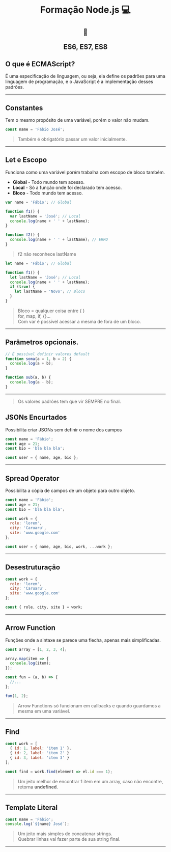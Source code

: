 <h1 align="center">Formação Node.js 💻</h1>

<h2 align="center">  
  
  :memo:
  
  ES6, ES7, ES8
</h2>

## O que é ECMAScript?

É uma especificação de linguagem, ou seja, ela define os padrões para uma linguagem de programação, e o JavaScript é a implementação desses padrões.

---

## Constantes

Tem o mesmo propósito de uma variável, porém o valor não mudam.

```js
const name = 'Fábio José';
```

> Também é obrigatório passar um valor inicialmente.

---

## Let e Escopo

Funciona como uma variável porém trabalha com escopo de bloco também.

- **Global** - Todo mundo tem acesso.
- **Local** - Só a função onde foi declarado tem acesso.
- **Bloco** - Todo mundo tem acesso.

```js
var name = 'Fábio'; // Global

function f1() {
  var lastName = 'José'; // Local
  console.log(name + ' ' + lastName);
}

function f2() {
  console.log(name + ' ' + lastName); // ERRO
}
```

> f2 não reconhece lastName

```js
let name = 'Fábio'; // Global

function f1() {
  let lastName = 'José'; // Local
  console.log(name + ' ' + lastName);
  if (true) {
    let lastName = 'Novo'; // Bloco
  }
}
```

> Bloco = qualquer coisa entre { }  
> for, map, if, {}...  
> Com var é possível acessar a mesma de fora de um bloco.

---

## Parâmetros opcionais.

```js
// É possível definir valores default
function soma(a = 1, b = 2) {
  console.log(a + b);
}

function sub(a, b) {
  console.log(a - b);
}
```

---

> Os valores padrões tem que vir SEMPRE no final.

## JSONs Encurtados

Possibilita criar JSONs sem definir o nome dos campos

```js
const name = 'Fábio';
const age = 21;
const bio = 'bla bla bla';

const user = { name, age, bio };
```

---

## Spread Operator

Possibilita a cópia de campos de um objeto para outro objeto.

```js
const name = 'Fábio';
const age = 21;
const bio = 'bla bla bla';

const work = {
  role: 'lorem',
  city: 'Caruaru',
  site: 'www.google.com'
};

const user = { name, age, bio, work, ...work };
```

---

## Desestruturação

```js
const work = {
  role: 'lorem',
  city: 'Caruaru',
  site: 'www.google.com'
};

const { role, city, site } = work;
```

---

## Arrow Function

Funções onde a sintaxe se parece uma flecha, apenas mais simplificadas.

```js
const array = [1, 2, 3, 4];

array.map(item => {
  console.log(item);
});

const fun = (a, b) => {
  //...
};

fun(1, 2);
```

> Arrow Functions só funcionam em callbacks e quando guardamos a mesma em uma variável.

---

## Find

```js
const work = [
  { id: 1, label: 'item 1' },
  { id: 2, label: 'item 2' }
  { id: 3, label: 'item 3' }
];

const find = work.find(element => el.id === 1);
```

> Um jeito melhor de encontrar 1 item em um array, caso não encontre, retorna **undefined**.

---

## Template Literal

```js
const name = 'Fábio';
console.log(`${name} José`);
```

> Um jeito mais simples de concatenar strings.  
> Quebrar linhas vai fazer parte de sua string final.

---
